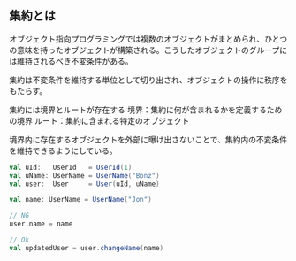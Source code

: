 ## 集約とは
オブジェクト指向プログラミングでは複数のオブジェクトがまとめられ、ひとつの意味を持ったオブジェクトが構築される。こうしたオブジェクトのグループには維持されるべき不変条件がある。

集約は不変条件を維持する単位として切り出され、オブジェクトの操作に秩序をもたらす。

集約には境界とルートが存在する
境界：集約に何が含まれるかを定義するための境界
ルート：集約に含まれる特定のオブジェクト

境界内に存在するオブジェクトを外部に曝け出さないことで、集約内の不変条件を維持できるようにしている。
```Scala
val uId:   UserId   = UserId(1)
val uName: UserName = UserName("Bonz")
val user:  User     = User(uId, uName)

val name: UserName = UserName("Jon")

// NG
user.name = name

// Ok
val updatedUser = user.changeName(name)
```


